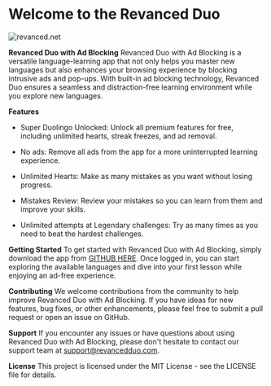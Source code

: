 # Welcome to the Revanced Duo

![revanced.net](https://revanced.net/assets/img/android-chrome-192x192.png)

**Revanced Duo with Ad Blocking**
  Revanced Duo with Ad Blocking is a versatile language-learning app that not only helps you master new languages but also enhances your browsing experience by blocking intrusive ads and pop-ups. With built-in ad blocking technology, Revanced Duo ensures a seamless and distraction-free learning environment while you explore new languages.

**Features**

- Super Duolingo Unlocked: Unlock all premium features for free, including unlimited hearts, streak freezes, and ad removal.
  
- No ads: Remove all ads from the app for a more uninterrupted learning experience.
  
- Unlimited Hearts: Make as many mistakes as you want without losing progress.
  
- Mistakes Review: Review your mistakes so you can learn from them and improve your skills.
  
- Unlimited attempts at Legendary challenges: Try as many times as you need to beat the hardest challenges.

**Getting Started**
  To get started with Revanced Duo with Ad Blocking, simply download the app from [GITHUB HERE](). Once logged in, you can start exploring the available languages and dive into your first lesson while enjoying an ad-free experience.

**Contributing**
  We welcome contributions from the community to help improve Revanced Duo with Ad Blocking. If you have ideas for new features, bug fixes, or other enhancements, please feel free to submit a pull request or open an issue on GitHub.

**Support**
  If you encounter any issues or have questions about using Revanced Duo with Ad Blocking, please don't hesitate to contact our support team at [support@revancedduo.com](https://www.revanced.net/contact).

**License**
  This project is licensed under the MIT License - see the LICENSE file for details.
